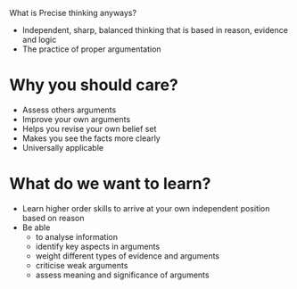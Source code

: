 What is Precise thinking anyways?
- Independent, sharp, balanced thinking that is based in reason, evidence and logic
- The practice of proper argumentation

# Why you should care?
- Assess others arguments 
- Improve your own arguments
- Helps you revise your own belief set
- Makes you see the facts more clearly
- Universally applicable


# What do we want to learn?
- Learn higher order skills to arrive at your own independent position based on reason
- Be able 
	- to analyse information
	- identify key aspects in arguments
	- weight different types of evidence and arguments
	- criticise weak arguments
	- assess meaning and significance of arguments


